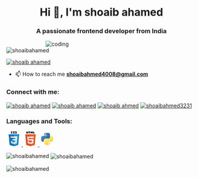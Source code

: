 <h1 align="center">Hi 👋, I'm shoaib ahamed</h1>
<h3 align="center">A passionate frontend developer from India</h3>
<img align="right" alt="coding" width="400" src="https://www.springboard.com/blog/wp-content/uploads/2022/06/coding-.png">

<p align="left"> <img src="https://komarev.com/ghpvc/?username=shoaibahamed&label=Profile%20views&color=0e75b6&style=flat" alt="shoaibahamed" /> </p>

<p align="left"> <a href="https://twitter.com/shoaib ahamed" target="blank"><img src="https://img.shields.io/twitter/follow/shoaib ahamed?logo=twitter&style=for-the-badge" alt="shoaib ahamed" /></a> </p>

- 📫 How to reach me **shoaibahmed4008@gmail.com**

<h3 align="left">Connect with me:</h3>
<p align="left">
<a href="https://twitter.com/shoaib ahamed" target="blank"><img align="center" src="https://raw.githubusercontent.com/rahuldkjain/github-profile-readme-generator/master/src/images/icons/Social/twitter.svg" alt="shoaib ahamed" height="30" width="40" /></a>
<a href="https://linkedin.com/in/shoaib ahamed" target="blank"><img align="center" src="https://raw.githubusercontent.com/rahuldkjain/github-profile-readme-generator/master/src/images/icons/Social/linked-in-alt.svg" alt="shoaib ahamed" height="30" width="40" /></a>
<a href="https://fb.com/shoaib ahmed" target="blank"><img align="center" src="https://raw.githubusercontent.com/rahuldkjain/github-profile-readme-generator/master/src/images/icons/Social/facebook.svg" alt="shoaib ahmed" height="30" width="40" /></a>
<a href="https://instagram.com/shoaibahmed3231" target="blank"><img align="center" src="https://raw.githubusercontent.com/rahuldkjain/github-profile-readme-generator/master/src/images/icons/Social/instagram.svg" alt="shoaibahmed3231" height="30" width="40" /></a>
</p>

<h3 align="left">Languages and Tools:</h3>
<p align="left"> <a href="https://www.w3schools.com/css/" target="_blank" rel="noreferrer"> <img src="https://raw.githubusercontent.com/devicons/devicon/master/icons/css3/css3-original-wordmark.svg" alt="css3" width="40" height="40"/> </a> <a href="https://www.w3.org/html/" target="_blank" rel="noreferrer"> <img src="https://raw.githubusercontent.com/devicons/devicon/master/icons/html5/html5-original-wordmark.svg" alt="html5" width="40" height="40"/> </a> <a href="https://www.python.org" target="_blank" rel="noreferrer"> <img src="https://raw.githubusercontent.com/devicons/devicon/master/icons/python/python-original.svg" alt="python" width="40" height="40"/> </a> </p>

<p><img align="left" src="https://github-readme-stats.vercel.app/api/top-langs?username=shoaibahamed&show_icons=true&locale=en&layout=compact" alt="shoaibahamed" /></p>

<p>&nbsp;<img align="center" src="https://github-readme-stats.vercel.app/api?username=shoaibahamed&show_icons=true&locale=en" alt="shoaibahamed" /></p>

<p><img align="center" src="https://github-readme-streak-stats.herokuapp.com/?user=shoaibahamed&" alt="shoaibahamed" /></p>

